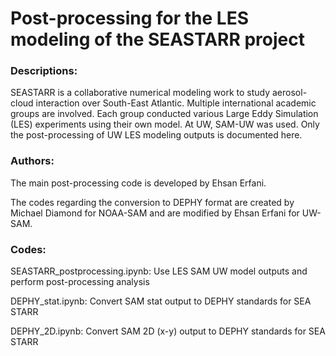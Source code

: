 # Post-processing for the LES modeling of the SEASTARR project

### Descriptions:
SEASTARR is a collaborative numerical modeling work to study aerosol-cloud interaction over South-East Atlantic. Multiple international academic groups are involved. Each group conducted various Large Eddy Simulation (LES) experiments using their own model. At UW, SAM-UW was used. Only the post-processing of UW LES modeling outputs is documented here.

### Authors:
The main post-processing code is developed by Ehsan Erfani.

The codes regarding the conversion to DEPHY format are created by Michael Diamond for NOAA-SAM and are modified by Ehsan Erfani for UW-SAM.

### Codes:
SEASTARR_postprocessing.ipynb: Use LES SAM UW model outputs and perform post-processing analysis

DEPHY_stat.ipynb: Convert SAM stat output to DEPHY standards for SEA STARR

DEPHY_2D.ipynb:   Convert SAM 2D (x-y) output to DEPHY standards for SEA STARR

